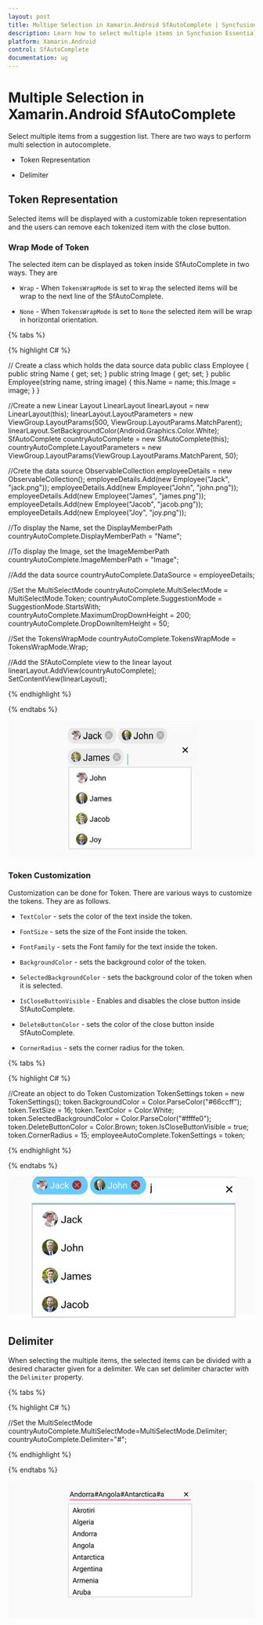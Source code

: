 ```yaml
---
layout: post
title: Multipe Selection in Xamarin.Android SfAutoComplete | Syncfusion
description: Learn how to select multiple items in Syncfusion Essential Xamarin.Android SfAutoComplete Control, its elements, and more.
platform: Xamarin.Android
control: SfAutoComplete
documentation: ug
---
```


# Multiple Selection in Xamarin.Android SfAutoComplete

Select multiple items from a suggestion list. There are two ways to perform multi selection in autocomplete.

* Token Representation

* Delimiter

## Token Representation

Selected items will be displayed with a customizable token representation and the users can remove each tokenized item with the close button.

### Wrap Mode of Token

The selected item can be displayed as token inside SfAutoComplete in two ways. They are

* `Wrap` - When `TokensWrapMode` is set to `Wrap` the selected items will be wrap to the next line of the SfAutoComplete.

* `None` - When `TokensWrapMode` is set to `None` the selected item will be wrap in horizontal orientation.

{% tabs %}

{% highlight C# %}

// Create a class which holds the data source data
public class Employee
{
public string Name { get; set; }
public string Image { get; set; }
public Employee(string name, string image)
{
this.Name = name;
this.Image = image;
}
}

//Create a new Linear Layout
LinearLayout linearLayout = new LinearLayout(this);
linearLayout.LayoutParameters = new ViewGroup.LayoutParams(500, ViewGroup.LayoutParams.MatchParent);
linearLayout.SetBackgroundColor(Android.Graphics.Color.White);
SfAutoComplete countryAutoComplete = new SfAutoComplete(this);
countryAutoComplete.LayoutParameters = new ViewGroup.LayoutParams(ViewGroup.LayoutParams.MatchParent, 50);

//Crete the data source
ObservableCollection<Employee> employeeDetails = new ObservableCollection<Employee>();
employeeDetails.Add(new Employee("Jack", "jack.png"));
employeeDetails.Add(new Employee("John", "john.png"));
employeeDetails.Add(new Employee("James", "james.png"));
employeeDetails.Add(new Employee("Jacob", "jacob.png"));
employeeDetails.Add(new Employee("Joy", "joy.png"));

//To display the Name, set the DisplayMemberPath
countryAutoComplete.DisplayMemberPath = "Name";

//To display the Image, set the ImageMemberPath
countryAutoComplete.ImageMemberPath = "Image";

//Add the data source
countryAutoComplete.DataSource = employeeDetails;

//Set the MultiSelectMode
countryAutoComplete.MultiSelectMode = MultiSelectMode.Token;
countryAutoComplete.SuggestionMode = SuggestionMode.StartsWith;
countryAutoComplete.MaximumDropDownHeight = 200;
countryAutoComplete.DropDownItemHeight = 50;

//Set the TokensWrapMode
countryAutoComplete.TokensWrapMode = TokensWrapMode.Wrap;

//Add the SfAutoComplete view to the linear layout
linearLayout.AddView(countryAutoComplete);
SetContentView(linearLayout);

	
{% endhighlight %}

{% endtabs %}

![Xamarin.Android SfAutoComplete token representation](images/TokenRepresentationWrap.png)

### Token Customization

Customization can be done for Token. There are various ways to customize the tokens. They are as follows.

* `TextColor` - sets the color of the text inside the token.

* `FontSize` - sets the size of the Font inside the token.

* `FontFamily` - sets the Font family for the text inside the token.

* `BackgroundColor` - sets the background color of the token.

* `SelectedBackgroundColor` - sets the background color of the token when it is selected.

* `IsCloseButtonVisible` - Enables and disables the close button inside SfAutoComplete.

* `DeleteButtonColor` - sets the color of the close button inside SfAutoComplete.

* `CornerRadius` - sets the corner radius for the token.


{% tabs %}

{% highlight C# %}

//Create an object to do Token Customization 
TokenSettings token = new TokenSettings();
token.BackgroundColor = Color.ParseColor("#66ccff");
token.TextSize = 16;
token.TextColor = Color.White;
token.SelectedBackgroundColor = Color.ParseColor("#ffffe0");
token.DeleteButtonColor = Color.Brown;
token.IsCloseButtonVisible = true;
token.CornerRadius = 15;
employeeAutoComplete.TokenSettings = token;
	 
{% endhighlight %}

{% endtabs %}

![Xamarin.Android SfAutoComplete Token Customization](images/TokenRepresentation.png)

## Delimiter

When selecting the multiple items, the selected items can be divided with a desired character given for a delimiter. We can set delimiter character with the `Delimiter` property.

{% tabs %}

{% highlight C# %}

//Set the MultiSelectMode
countryAutoComplete.MultiSelectMode=MultiSelectMode.Delimiter;
countryAutoComplete.Delimiter="#";
	 
{% endhighlight %}

{% endtabs %}
	
![Xamarin.Android SfAutoComplete Delimiter](images/delimiter.png)
	




